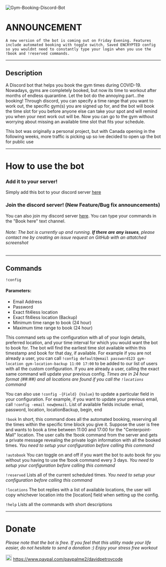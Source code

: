 ![Gym-Booking-Discord-Bot](https://socialify.git.ci/davepetrov/Gym-Booking-Discord-Bot/image?description=1&font=Inter&language=1&owner=1&pattern=Diagonal%20Stripes&theme=Light)

# ANNOUNCEMENT
`A new version of the bot is coming out on Friday Evening. Features include automated booking with toggle switch, Saved ENCRYPTED config so you wouldnt need to constantly type your login when you use the !book and !reserved commands. `

*  *  *  *  *

## Description
A Discord bot that helps you book the gym times during COVID-19. Nowadays, gyms are completely booked, but now its time to workout after months of endless quarantine. Let the bot do the annoying part...the booking! Through discord, you can specify a time range that you want to work out, the specific gym(s) you are signed up for, and the bot will book the time slot for you before anyone else can take your spot and will remind you when your next work out will be. Now you can go to the gym without worrying about missing an available time slot that fits your schedule.

This bot was originally a personal project, but with Canada opening in the following weeks, more traffic is picking up so ive decided to open up the bot for public use

*  *  *  *  *

# How to use the bot 

### Add it to your server!
Simply add this bot to your discord server [here](https://discord.com/api/oauth2/authorize?client_id=812832537516310568&permissions=0&scope=bot)
### Join the discord server! (New Feature/Bug fix announcements)
You can also join my discord server [here](https://discord.gg/PQzB4mmKMd). You can type your commands in the "Book here" text channel. 

###### *Note*: The bot is currently up and running. **If there are any issues**, please contact me by creating an issue request on GitHub with an attatched screenshot


*  *  *  *  *

## Commands
`!config`
#### Parameters:
- Email Address
- Password
- Exact fit4less location
- Exact fit4less location (Backup)
- Minimum time range to book (24 hour)
- Maximum time range to book (24 hour)

This command sets up the configuration with all of your login details, preferred location, and your time interval for which you would want the bot to book for. The bot will find the earliest time slot available within this timestamp and book for that day, if available. For example if you are not already a user, you can call `!config default@email password123 gym-location gym-location-backup 11:00 17:00` to be added to our list of users with all the custom configuration. If you are already a user, calling the exact same command will update your previous config. *Times are in 24 hour format (##:##) and all locations are found if you call the `!locations` command*

You can also use `!config -{Field} {Value}` to update a particular field in your configuration. For example, if you want to update your previous email, call `!config -email new@email`. List of available fields include: email, password, location, locationBackup, begin, end

`!book` In short, this command does all the automated booking, reserving all the times within the specific time block you give it. Suppose the user is free and wants to book a time between 11:00 and 17:00 for the "Centerpoint-Mall" location. The user calls the !book command from the server and gets a private message revealing the private login information with all the booked times. *You need to setup your configuration before calling this command*

`!autobook` You can toggle on and off if you want the bot to auto book for you without you having to use the !book command every 3 days. *You need to setup your configuration before calling this command*

`!reserved`
Lists all of the current scheduled times. *You need to setup your configuration before calling this command*  

`!locations`
The bot replies with a list of available locations, the user will copy whichever location into the [location] field when setting up the config.

`!help`
Lists all the commands with short descriptions

*  *  *  *  *
# Donate
*Please note that the bot is free. If you feel that this utility made your life easier, do not hesitate to send a donation :) Enjoy your stress free workout*

<img src="https://1000logos.net/wp-content/uploads/2017/05/emblem-Paypal.jpg" width="20"> https://www.paypal.com/paypalme2/davidpetrovcode
